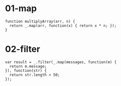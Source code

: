 # 01-map

```
function multiplyArray(arr, n) {
  return _.map(arr, function(x) { return x * n; });
}
```

# 02-filter

```
var result = _.filter(_.map(messages, function(m) {
  return m.message;
}), function(str) {
  return str.length < 50;
});
```